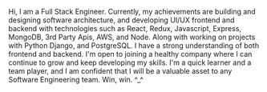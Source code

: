Hi, I am a Full Stack Engineer. Currently, my achievements are building and designing software architecture, and developing UI/UX frontend and backend with technologies such as React, Redux, Javascript, Express, MongoDB, 3rd Party Apis, AWS, and Node. Along with working on projects with Python Django, and PostgreSQL. I have a strong understanding of both frontend and backend. I'm open to joining a healthy company where I can continue to grow and keep developing my skills. I'm a quick learner and a team player, and I am confident that I will be a valuable asset to any Software Engineering team. Win, win. ^_^
